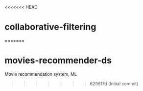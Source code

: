 <<<<<<< HEAD
# collaborative-filtering
=======
# movies-recommender-ds
Movie recommendation system, ML
>>>>>>> 629617d (Initial commit)
